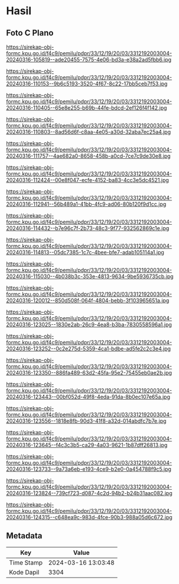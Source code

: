 # Hasil

## Foto C Plano

https://sirekap-obj-formc.kpu.go.id/f4c9/pemilu/pdpr/33/12/19/20/03/3312192003004-20240316-105819--ade20455-7575-4e06-bd3a-e38a2ad5fbb6.jpg

https://sirekap-obj-formc.kpu.go.id/f4c9/pemilu/pdpr/33/12/19/20/03/3312192003004-20240316-110153--9b6c5193-3520-4f67-8c22-17bb5ceb7f53.jpg

https://sirekap-obj-formc.kpu.go.id/f4c9/pemilu/pdpr/33/12/19/20/03/3312192003004-20240316-110405--65e8e255-b69b-44fe-bdcd-2ef126f4f142.jpg

https://sirekap-obj-formc.kpu.go.id/f4c9/pemilu/pdpr/33/12/19/20/03/3312192003004-20240316-110803--8ad56d6f-c8aa-4e05-a30d-32aba7ec25a4.jpg

https://sirekap-obj-formc.kpu.go.id/f4c9/pemilu/pdpr/33/12/19/20/03/3312192003004-20240316-111757--4ae682a0-8658-458b-a0cd-7ce7c9de30e8.jpg

https://sirekap-obj-formc.kpu.go.id/f4c9/pemilu/pdpr/33/12/19/20/03/3312192003004-20240316-112424--00e8f047-ecfe-4152-ba83-4cc3e5dc4521.jpg

https://sirekap-obj-formc.kpu.go.id/f4c9/pemilu/pdpr/33/12/19/20/03/3312192003004-20240316-112941--56b489a1-41bb-4fc9-ad06-80b120f9d1cc.jpg

https://sirekap-obj-formc.kpu.go.id/f4c9/pemilu/pdpr/33/12/19/20/03/3312192003004-20240316-114432--b7e96c7f-2b73-48c3-9f77-932562869c1e.jpg

https://sirekap-obj-formc.kpu.go.id/f4c9/pemilu/pdpr/33/12/19/20/03/3312192003004-20240316-114813--05dc7385-1c7c-4bee-bfe7-adab105114a1.jpg

https://sirekap-obj-formc.kpu.go.id/f4c9/pemilu/pdpr/33/12/19/20/03/3312192003004-20240316-115030--4b038b3c-353e-4813-9634-9be5936735cb.jpg

https://sirekap-obj-formc.kpu.go.id/f4c9/pemilu/pdpr/33/12/19/20/03/3312192003004-20240316-120012--850d508f-064f-4804-bebb-3f103965651a.jpg

https://sirekap-obj-formc.kpu.go.id/f4c9/pemilu/pdpr/33/12/19/20/03/3312192003004-20240316-123025--1830e2ab-26c9-4ea8-b3ba-7830558596a1.jpg

https://sirekap-obj-formc.kpu.go.id/f4c9/pemilu/pdpr/33/12/19/20/03/3312192003004-20240316-123252--0c2e275d-5359-4ca1-bdbe-ad5fe2c2c3e4.jpg

https://sirekap-obj-formc.kpu.go.id/f4c9/pemilu/pdpr/33/12/19/20/03/3312192003004-20240316-123350--886fa489-63d2-45fa-95e2-75455eb0ae2b.jpg

https://sirekap-obj-formc.kpu.go.id/f4c9/pemilu/pdpr/33/12/19/20/03/3312192003004-20240316-123443--00bf052d-49f8-4eda-91da-8b0ec107e65a.jpg

https://sirekap-obj-formc.kpu.go.id/f4c9/pemilu/pdpr/33/12/19/20/03/3312192003004-20240316-123556--1818e8fb-90d3-41f8-a32d-014abdfc7b7e.jpg

https://sirekap-obj-formc.kpu.go.id/f4c9/pemilu/pdpr/33/12/19/20/03/3312192003004-20240316-123645--f4c3c3b5-ca29-4a03-9621-1b87dff26813.jpg

https://sirekap-obj-formc.kpu.go.id/f4c9/pemilu/pdpr/33/12/19/20/03/3312192003004-20240316-123733--9a73a6eb-e193-4ce9-b2e0-0a454788f9c5.jpg

https://sirekap-obj-formc.kpu.go.id/f4c9/pemilu/pdpr/33/12/19/20/03/3312192003004-20240316-123824--739cf723-d087-4c2d-94b2-b24b31aac082.jpg

https://sirekap-obj-formc.kpu.go.id/f4c9/pemilu/pdpr/33/12/19/20/03/3312192003004-20240316-124315--c648ea9c-983d-4fce-90b3-988a05d6c672.jpg


## Metadata

| Key        | Value               |
| ---------- | ------------------- |
| Time Stamp | 2024-03-16 13:03:48 |
| Kode Dapil | 3304                |



